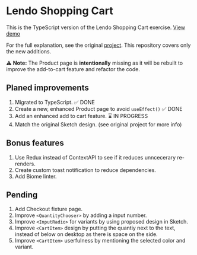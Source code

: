 # Lendo Shopping Cart

This is the TypeScript version of the Lendo Shopping Cart exercise. [View demo](https://lendo-ts.web.app)

For the full explanation, see the original [project](https://github.com/elalienx/lendo-shopping-cart). This repository covers only the new additions.

⚠️ **Note:** The Product page is **intentionally** missing as it will be rebuilt to improve the add-to-cart feature and refactor the code.

## Planed improvements

1. Migrated to TypeScript. ✅ DONE
1. Create a new, enhanced Product page to avoid `useEffect()` ✅ DONE
1. Add an enhanced add to cart feature. ⌛️ IN PROGRESS
1. Match the original Sketch design. (see original project for more info)

## Bonus features

1. Use Redux instead of ContextAPI to see if it reduces unncecerary re-renders.
1. Create custom toast notification to reduce dependencies.
1. Add Biome linter.

## Pending

1. Add Checkout fixture page.
1. Improve `<QuantityChooser>` by adding a input number.
1. Improve `<InputRadio>` for variants by using proposed design in Sketch.
1. Improve `<CartItem>` design by putting the quantiy next to the text, instead of below on desktop as there is space on the side.
1. Improve `<CartItem>` userfulness by mentioning the selected color and variant.
